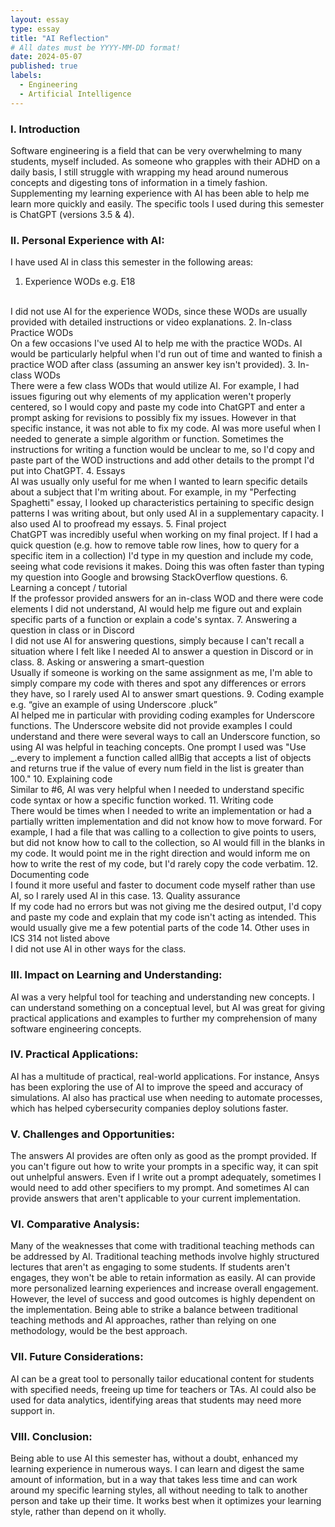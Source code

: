```yaml
---
layout: essay
type: essay
title: "AI Reflection"
# All dates must be YYYY-MM-DD format!
date: 2024-05-07
published: true
labels:
  - Engineering
  - Artificial Intelligence
---
```

### I. Introduction
Software engineering is a field that can be very overwhelming to many students, myself included. As someone who grapples with their ADHD on a daily basis, I still struggle with wrapping my head around numerous concepts and digesting tons of information in a timely fashion. Supplementing my learning experience with AI has been able to help me learn more quickly and easily. The specific tools I used during this semester is ChatGPT (versions 3.5 & 4).

### II. Personal Experience with AI:
I have used AI in class this semester in the following areas:

1. Experience WODs e.g. E18
<br>
I did not use AI for the experience WODs, since these WODs are usually provided with detailed instructions or video explanations.
2. In-class Practice WODs
<br>
On a few occasions I've used AI to help me with the practice WODs. AI would be particularly helpful when I'd run out of time and wanted to finish a practice WOD after class (assuming an answer key isn't provided).
3. In-class WODs
<br>
There were a few class WODs that would utilize AI. For example, I had issues figuring out why elements of my application weren't properly centered, so I would copy and paste my code into ChatGPT and enter a prompt asking for revisions to possibly fix my issues. However in that specific instance, it was not able to fix my code. AI was more useful when I needed to generate a simple algorithm or function. Sometimes the instructions for writing a function would be unclear to me, so I'd copy and paste part of the WOD instructions and add other details to the prompt I'd put into ChatGPT.  
4. Essays
<br>
AI was usually only useful for me when I wanted to learn specific details about a subject that I'm writing about. For example, in my "Perfecting Spaghetti" essay, I looked up characteristics pertaining to specific design patterns I was writing about, but only used AI in a supplementary capacity. I also used AI to proofread my essays. 
5. Final project
<br>
ChatGPT was incredibly useful when working on my final project. If I had a quick question (e.g. how to remove table row lines, how to query for a specific item in a collection) I'd type in my question and include my code, seeing what code revisions it makes. Doing this was often faster than typing my question into Google and browsing StackOverflow questions. 
6. Learning a concept / tutorial
<br>
If the professor provided answers for an in-class WOD and there were code elements I did not understand, AI would help me figure out and explain specific parts of a function or explain a code's syntax.  
7. Answering a question in class or in Discord
<br>
I did not use AI for answering questions, simply because I can't recall a situation where I felt like I needed AI to answer a question in Discord or in class. 
8. Asking or answering a smart-question
<br>
Usually if someone is working on the same assignment as me, I'm able to simply compare my code with theres and spot any differences or errors they have, so I rarely used AI to answer smart questions.
9. Coding example e.g. “give an example of using Underscore .pluck”
<br>
AI helped me in particular with providing coding examples for Underscore functions. The Underscore website did not provide examples I could understand and there were several ways to call an Underscore function, so using AI was helpful in teaching concepts. One prompt I used was "Use _.every to implement a function called allBig that accepts a list of objects and returns true if the value of every num field in the list is greater than 100."
10. Explaining code
<br>
Similar to #6, AI was very helpful when I needed to understand specific code syntax or how a specific function worked. 
11. Writing code
<br>
There would be times when I needed to write an implementation or had a partially written implementation and did not know how to move forward. For example, I had a file that was calling to a collection to give points to users, but did not know how to call to the collection, so AI would fill in the blanks in my code. It would point me in the right direction and would inform me on how to write the rest of my code, but I'd rarely copy the code verbatim.
12. Documenting code
<br>
I found it more useful and faster to document code myself rather than use AI, so I rarely used AI in this case. 
13. Quality assurance
<br>
If my code had no errors but was not giving me the desired output, I'd copy and paste my code and explain that my code isn't acting as intended. This would usually give me a few potential parts of the code 
14. Other uses in ICS 314 not listed above
<br>
I did not use AI in other ways for the class.

### III. Impact on Learning and Understanding:
AI was a very helpful tool for teaching and understanding new concepts. I can understand something on a conceptual level, but AI was great for giving practical applications and examples to further my comprehension of many software engineering concepts.

### IV. Practical Applications:
AI has a multitude of practical, real-world applications. For instance, Ansys has been exploring the use of AI to improve the speed and accuracy of simulations. AI also has practical use when needing to automate processes, which has helped cybersecurity companies deploy solutions faster. 

### V. Challenges and Opportunities:
The answers AI provides are often only as good as the prompt provided. If you can't figure out how to write your prompts in a specific way, it can spit out unhelpful answers. Even if I write out a prompt adequately, sometimes I would need to add other specifiers to my prompt. And sometimes AI can provide answers that aren't applicable to your current implementation.

### VI. Comparative Analysis:
Many of the weaknesses that come with traditional teaching methods can be addressed by AI. Traditional teaching methods involve highly structured lectures that aren't as engaging to some students. If students aren't engages, they won't be able to retain information as easily. AI can provide more personalized learning experiences and increase overall engagement. However, the level of success and good outcomes is highly dependent on the implementation. Being able to strike a balance between traditional teaching methods and AI approaches, rather than relying on one methodology, would be the best approach.

### VII. Future Considerations:
AI can be a great tool to personally tailor educational content for students with specified needs, freeing up time for teachers or TAs. AI could also be used for data analytics, identifying areas that students may need more support in.

### VIII. Conclusion:
Being able to use AI this semester has, without a doubt, enhanced my learning experience in numerous ways. I can learn and digest the same amount of information, but in a way that takes less time and can work around my specific learning styles, all without needing to talk to another person and take up their time. It works best when it optimizes your learning style, rather than depend on it wholly. 
